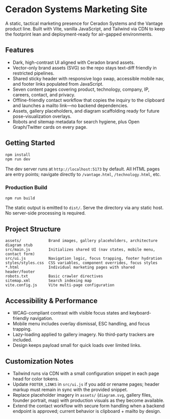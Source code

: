 # Ceradon Systems Marketing Site

A static, tactical marketing presence for Ceradon Systems and the Vantage product line. Built with Vite, vanilla JavaScript, and Tailwind via CDN to keep the footprint lean and deployment-ready for air-gapped environments.

## Features

- Dark, high-contrast UI aligned with Ceradon brand assets.
- Vector-only brand assets (SVG) so the repo stays text-diff friendly in restricted pipelines.
- Shared sticky header with responsive logo swap, accessible mobile nav, and footer links populated from JavaScript.
- Seven content pages covering product, technology, company, IP, careers, contact, and privacy.
- Offline-friendly contact workflow that copies the inquiry to the clipboard and launches a mailto link—no backend dependencies.
- Assets, gallery placeholders, and diagram scaffolding ready for future pose-visualization overlays.
- Robots and sitemap metadata for search hygiene, plus Open Graph/Twitter cards on every page.

## Getting Started

```bash
npm install
npm run dev
```

The dev server runs at `http://localhost:5173` by default. All HTML pages are entry points; navigate directly to `/vantage.html`, `/technology.html`, etc.

### Production Build

```bash
npm run build
```

The static output is emitted to `dist/`. Serve the directory via any static host. No server-side processing is required.

## Project Structure

```
assets/            Brand images, gallery placeholders, architecture diagram stub
src/main.js        Initializes shared UI (nav states, mobile menu, contact form)
src/ui.js          Navigation logic, focus trapping, footer hydration
styles/styles.css  CSS variables, component overrides, focus styles
*.html             Individual marketing pages with shared header/footer
robots.txt         Basic crawler directives
sitemap.xml        Search indexing map
vite.config.js     Vite multi-page configuration
```

## Accessibility & Performance

- WCAG-compliant contrast with visible focus states and keyboard-friendly navigation.
- Mobile menu includes overlay dismissal, ESC handling, and focus trapping.
- Lazy-loading applied to gallery imagery. No third-party trackers are included.
- Design keeps payload small for quick loads over limited links.

## Customization Notes

- Tailwind runs via CDN with a small configuration snippet in each page head for color tokens.
- Update `FOOTER_LINKS` in `src/ui.js` if you add or rename pages; header markup must remain in sync with the provided snippet.
- Replace placeholder imagery in `assets/` (`diagram.svg`, gallery files, founder portrait, map) with production visuals as they become available.
- Extend the contact workflow with secure form handling when a backend endpoint is approved; current behavior is clipboard + mailto by design.

